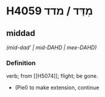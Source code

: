 # H4059 מִדַּד / מדד

## middad

_(mid-dad' | mid-DAHD | mee-DAHD)_

### Definition

verb; from [[H5074]]; flight; be gone.

- (Piel) to make extension, continue
